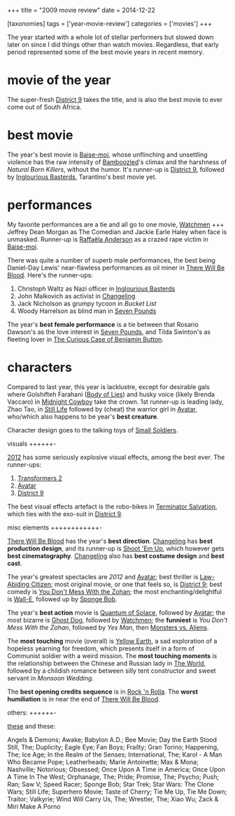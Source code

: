 +++
title = "2009 movie review"
date = 2014-12-22

[taxonomies]
tags = ['year-movie-review']
categories = ['movies']
+++

The year started with a whole lot of stellar performers but slowed down
later on since I did things other than watch movies. Regardless, that
early period represented some of the best movie years in recent memory.

movie of the year
=================

The super-fresh [District 9] takes the title, and is also the best movie
to ever come out of South Africa.

best movie
==========

The year\'s best movie is [Baise-moi], whose unflinching and unsettling
violence has the raw intensity of [Bamboozled]\'s climax and the
harshness of *Natural Born Killers*, without the humor. It\'s runner-up
is [District 9], followed by [Inglourious Basterds], Tarantino\'s best
movie yet.

performances
============

My favorite performances are a tie and all go to one movie, [Watchmen]
+++ Jeffrey Dean Morgan as The Comedian and Jackie Earle Haley when face
is unmasked. Runner-up is [Raffaëla Anderson] as a crazed rape victim in
[Baise-moi].

There was quite a number of superb male performances, the best being
Daniel-Day Lewis\' near-flawless performances as oil miner in [There
Will Be Blood]. Here\'s the runner-ups:

1.  Christoph Waltz as Nazi officer in [Inglourious Basterds]
2.  John Malkovich as activist in [Changeling]
3.  Jack Nicholson as grumpy tycoon in *Bucket List*
4.  Woody Harrelson as blind man in [Seven Pounds]

The year\'s **best female performance** is a tie between that Rosario
Dawson\'s as the love interest in [Seven Pounds], and Tilda Swinton\'s
as fleeting lover in [The Curious Case of Benjamin Button].

characters
==========

Compared to last year, this year is lacklustre, except for desirable
gals where Golshifteh Farahani ([Body of Lies][Seven Pounds]) and husky
voice (likely Brenda Vaccaro) in [Midnight Cowboy] take the crown. 1st
runner-up is leading lady, Zhao Tao, in [Still Life] followed by (cheat)
the warrior girl in [Avatar], who/which also happens to be year\'s
**best creature**.

Character design goes to the talking toys of [Small Soldiers].

visuals
++++++-

[2012] has some seriously explosive visual effects, among the best ever.
The runner-ups:

1.  [Transformers 2]
2.  [Avatar]
3.  [District 9]

The best visual effects artefact is the robo-bikes in [Terminator
Salvation], which ties with the exo-suit in [District 9].

misc elements
++++++++++++-

[There Will Be Blood] has the year\'s **best direction**. [Changeling]
has **best production design**, and its runner-up is [Shoot \'Em Up],
which however gets **best cinematography**. [Changeling] also has **best
costume design** and **best cast**.

The year\'s greatest spectacles are *2012* and [Avatar]; best thriller
is [Law-Abiding Citizen]; most original movie, or one that feels so, is
[District 9]; best comedy is [You Don\'t Mess With the Zohan]; the most
enchanting/delightful is [Wall-E][You Don\'t Mess With the Zohan],
followed up by [Sponge Bob].

The year\'s **best action** movie is [Quantum of Solace], followed by
[Avatar]; the most bizarre is [Ghost Dog], followed by [Watchmen]; the
**funniest** is *You Don\'t Mess With the Zohan*, followed by *Yes Man*,
then [Monsters vs. Aliens][Still Life].

The **most touching** movie (overall) is [Yellow Earth], a sad
exploration of a hopeless yearning for freedom, which presents itself in
a form of Communist soldier with a weird mission. The **most touching
moments** is the relationship between the Chinese and Russian lady in
[The World], followed by a childish romance between silly tent
constructor and sweet servant in *Monsoon Wedding*.

The **best opening credits sequence** is in [Rock \'n Rolla][Shoot \'Em
Up]. The **worst humiliation** is in near the end of [There Will Be
Blood].

others:
++++++-

[these] and these:

Angels & Demons; Awake; Babylon A.D.; Bee Movie; Day the Earth Stood
Still, The; Duplicity; Eagle Eye; Fan Boys; Frailty; Gran Torino;
Happening, The; Ice Age; In the Realm of the Senses; International, The;
Karol - A Man Who Became Pope; Leatherheads; Marie Antoinette; Max &
Mona; Nashville; Notorious; Obsessed; Once Upon A Time in America; Once
Upon A Time In The West; Orphanage, The; Pride; Promise, The; Psycho;
Push; Ran; Saw V; Speed Racer; Sponge Bob; Star Trek; Star Wars: The
Clone Wars; Still Life; Superhero Movie; Taste of Cherry; Tie Me Up, Tie
Me Down; Traitor; Valkyrie; Wind Will Carry Us, The; Wrestler, The; Xiao
Wu; Zack & Miri Make A Porno

  [District 9]: http://movies.tshepang.net/district-9-2009
  [Baise-moi]: http://movies.tshepang.net/baise-moi-2000
  [Bamboozled]: http://movies.tshepang.net/bamboozled-2000
  [Inglourious Basterds]: http://movies.tshepang.net/inglourious-basterds-2009
  [Watchmen]: http://movies.tshepang.net/watchmen-2009
  [Raffaëla Anderson]: http://en.wikipedia.org/wiki/Raffa%C3%ABla_Anderson
  [There Will Be Blood]: http://movies.tshepang.net/there-will-be-blood-2007
  [Changeling]: http://movies.tshepang.net/changeling-2008
  [Seven Pounds]: http://movies.tshepang.net/recent-movies-2009-04-14
  [The Curious Case of Benjamin Button]: http://movies.tshepang.net/finchers-most-pointless-yet
  [Midnight Cowboy]: http://movies.tshepang.net/recent-movies-2009-07-13
  [Still Life]: http://movies.tshepang.net/recent-movies-2009-09-30
  [Avatar]: http://movies.tshepang.net/avatar-2009
  [Small Soldiers]: http://movies.tshepang.net/small-soldiers-1998
  [2012]: http://movies.tshepang.net/2012-2009
  [Transformers 2]: http://movies.tshepang.net/transformers-revenge-of-the-fallen-2009
  [Terminator Salvation]: http://movies.tshepang.net/terminator-salvation-2009
  [Shoot \'Em Up]: http://movies.tshepang.net/recent-movies-2009-03-06
  [Law-Abiding Citizen]: http://movies.tshepang.net/law-abiding-citizen-2009
  [You Don\'t Mess With the Zohan]: http://movies.tshepang.net/many-recent-movies-2009-02-27
  [Sponge Bob]: http://movies.tshepang.net/recent-movies-2009-10-23
  [Quantum of Solace]: http://movies.tshepang.net/quantum-of-solace-2008
  [Ghost Dog]: http://movies.tshepang.net/ghost-dog
  [Yellow Earth]: http://movies.tshepang.net/yellow-earth-1984
  [The World]: http://movies.tshepang.net/more-of-jia
  [these]: http://movies.tshepang.net/tag/2009-movie/
